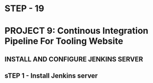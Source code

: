 # STEP - 19
# PROJECT 9: Continous Integration Pipeline For Tooling Website

## INSTALL AND CONFIGURE JENKINS SERVER
## sTEP 1 - Install Jenkins server
